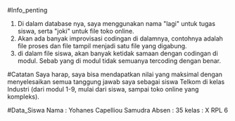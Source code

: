 #Info_penting  
  1. Di dalam database nya, saya menggunakan nama "lagi" untuk tugas siswa, serta "joki" untuk file toko online.
  2. Akan ada banyak improvisasi codingan di dalamnya, contohnya adalah file proses dan file tampil menjadi satu file yang digabung.
  3. di dalam file siswa, akan banyak ketidak samaan dengan codingan di modul. Sebab yang di modul tidak semuanya tercoding dengan benar.

#Catatan
Saya harap, saya bisa mendapatkan nilai yang maksimal dengan menyelesaikan semua tanggung jawab saya sebagai siswa Telkom di kelas Industri 
(dari modul 1-9, mulai dari siswa, sampai toko online yang kompleks).

#Data_Siswa
Nama : Yohanes Capelliou Samudra
Absen : 35
kelas : X RPL 6
